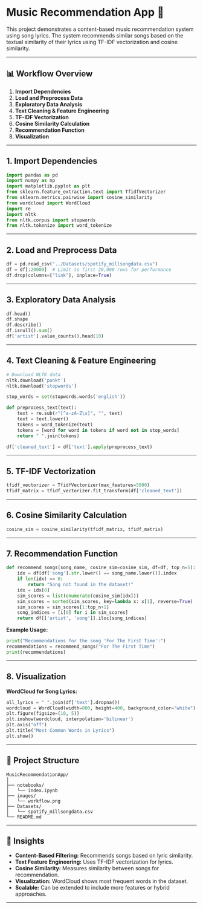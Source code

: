 # Music Recommendation App 🎵

This project demonstrates a content-based music recommendation system using song lyrics. The system recommends similar songs based on the textual similarity of their lyrics using TF-IDF vectorization and cosine similarity.

---

## 📊 Workflow Overview

1. **Import Dependencies**
2. **Load and Preprocess Data**
3. **Exploratory Data Analysis**
4. **Text Cleaning & Feature Engineering**
5. **TF-IDF Vectorization**
6. **Cosine Similarity Calculation**
7. **Recommendation Function**
8. **Visualization**

---

## 1. Import Dependencies

```python
import pandas as pd
import numpy as np
import matplotlib.pyplot as plt
from sklearn.feature_extraction.text import TfidfVectorizer
from sklearn.metrics.pairwise import cosine_similarity
from wordcloud import WordCloud
import re
import nltk
from nltk.corpus import stopwords
from nltk.tokenize import word_tokenize
```

---

## 2. Load and Preprocess Data

```python
df = pd.read_csv("../Datasets/spotify_millsongdata.csv")
df = df[:20000]  # Limit to first 20,000 rows for performance
df.drop(columns=["link"], inplace=True)
```

---

## 3. Exploratory Data Analysis

```python
df.head()
df.shape
df.describe()
df.isnull().sum()
df['artist'].value_counts().head(10)
```

---

## 4. Text Cleaning & Feature Engineering

```python
# Download NLTK data
nltk.download('punkt')
nltk.download('stopwords')

stop_words = set(stopwords.words('english'))

def preprocess_text(text):
    text = re.sub(r"[^a-zA-Z\s]", "", text)
    text = text.lower()
    tokens = word_tokenize(text)
    tokens = [word for word in tokens if word not in stop_words]
    return " ".join(tokens)

df['cleaned_text'] = df['text'].apply(preprocess_text)
```

---

## 5. TF-IDF Vectorization

```python
tfidf_vectorizer = TfidfVectorizer(max_features=5000)
tfidf_matrix = tfidf_vectorizer.fit_transform(df['cleaned_text'])
```

---

## 6. Cosine Similarity Calculation

```python
cosine_sim = cosine_similarity(tfidf_matrix, tfidf_matrix)
```

---

## 7. Recommendation Function

```python
def recommend_songs(song_name, cosine_sim=cosine_sim, df=df, top_n=5):
    idx = df[df['song'].str.lower() == song_name.lower()].index
    if len(idx) == 0:
        return "Song not found in the dataset!"
    idx = idx[0]
    sim_scores = list(enumerate(cosine_sim[idx]))
    sim_scores = sorted(sim_scores, key=lambda x: x[1], reverse=True)
    sim_scores = sim_scores[1:top_n+1]
    song_indices = [i[0] for i in sim_scores]
    return df[['artist', 'song']].iloc[song_indices]
```

**Example Usage:**
```python
print("Recommendations for the song 'For The First Time':")
recommendations = recommend_songs("For The First Time")
print(recommendations)
```

---

## 8. Visualization

**WordCloud for Song Lyrics:**
```python
all_lyrics = " ".join(df['text'].dropna())
wordcloud = WordCloud(width=800, height=400, background_color="white").generate(all_lyrics)
plt.figure(figsize=(10, 5))
plt.imshow(wordcloud, interpolation='bilinear')
plt.axis("off")
plt.title("Most Common Words in Lyrics")
plt.show()
```
<!-- ![Workflow](../images/workflow.png) -->

---

## 📁 Project Structure

```
MusicRecommendationApp/
│
├── notebooks/
│   └── index.ipynb
├── images/
│   └── workflow.png
├── Datasets/
│   └── spotify_millsongdata.csv
└── README.md
```

---

## 📝 Insights

- **Content-Based Filtering:** Recommends songs based on lyric similarity.
- **Text Feature Engineering:** Uses TF-IDF vectorization for lyrics.
- **Cosine Similarity:** Measures similarity between songs for recommendation.
- **Visualization:** WordCloud shows most frequent words in the dataset.
- **Scalable:** Can be extended to include more features or hybrid approaches.

---